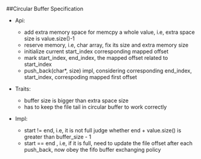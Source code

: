 ##Circular Buffer Specification
- Api:
    - add extra memory space for memcpy a whole value, i.e, extra space size is value.size()-1
    - reserve memory, i.e, char array, fix its size and extra memory size
    - initialize current start_index corresponding mapped offset
    - mark start_index, end_index, the mapped offset related to start_index
    - push_back(char*, size) impl, considering corresponding end_index, start_index, correspoding mapped first offset
    
- Traits:
    - buffer size is bigger than extra space size
    - has to keep the file tail in circular buffer to work correctly
    
- Impl:
    - start != end, i.e, it is not full
        judge whether end + value.size() is greater than buffer_size - 1
    - start == end , i.e, if it is full, need to update the file offset after each push_back, 
    now obey the fifo buffer exchanging policy